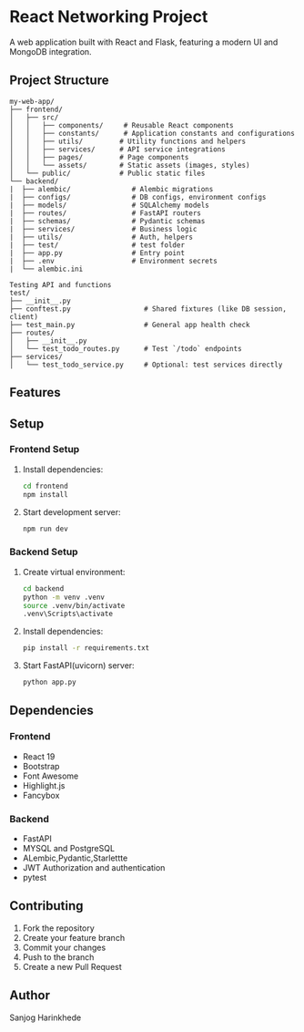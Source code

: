 # React Networking Project

A web application built with React and Flask, featuring a modern UI and MongoDB integration.

## Project Structure

```
my-web-app/
├── frontend/
│   ├── src/
│   │   ├── components/     # Reusable React components
│   │   ├── constants/      # Application constants and configurations
│   │   ├── utils/         # Utility functions and helpers
│   │   ├── services/      # API service integrations
│   │   ├── pages/         # Page components
│   │   └── assets/        # Static assets (images, styles)
│   └── public/            # Public static files
└── backend/
|  ├── alembic/               # Alembic migrations
|  ├── configs/               # DB configs, environment configs
|  ├── models/                # SQLAlchemy models
|  ├── routes/                # FastAPI routers
|  ├── schemas/               # Pydantic schemas
|  ├── services/              # Business logic
|  ├── utils/                 # Auth, helpers
|  ├── test/                  # test folder 
|  ├── app.py                 # Entry point
|  ├── .env                   # Environment secrets
|  └── alembic.ini

Testing API and functions
test/
├── __init__.py
├── conftest.py                  # Shared fixtures (like DB session, client)
├── test_main.py                 # General app health check
├── routes/
│   ├── __init__.py
│   └── test_todo_routes.py      # Test `/todo` endpoints
├── services/
│   └── test_todo_service.py     # Optional: test services directly

```

## Features



## Setup

### Frontend Setup

1. Install dependencies:
   ```bash
   cd frontend
   npm install
   ```

2. Start development server:
   ```bash
   npm run dev
   ```

### Backend Setup

1. Create virtual environment:
   ```bash
   cd backend
   python -m venv .venv
   source .venv/bin/activate  
   .venv\Scripts\activate
   ```

2. Install dependencies:
   ```bash
   pip install -r requirements.txt
   ```

3. Start FastAPI(uvicorn) server:
   ```bash
   python app.py
   ```

## Dependencies

### Frontend
- React 19
- Bootstrap
- Font Awesome
- Highlight.js
- Fancybox

### Backend
- FastAPI
- MYSQL and PostgreSQL
- ALembic,Pydantic,Starlettte
- JWT Authorization and authentication
- pytest



## Contributing

1. Fork the repository
2. Create your feature branch
3. Commit your changes
4. Push to the branch
5. Create a new Pull Request


## Author

Sanjog Harinkhede
